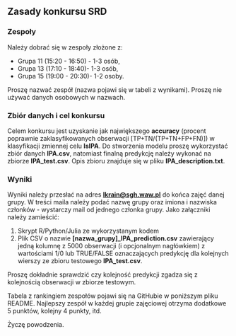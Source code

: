 ## Zasady konkursu SRD
### Zespoły
Należy dobrać się w zespoły złożone z:
* Grupa 11 (15:20 - 16:50) - 1-3 osób,
* Grupa 13 (17:10 - 18:40)- 1-3 osób,
* Grupa 15 (19:00 - 20:30)- 1-2 osoby. 

Proszę nazwać zespół (nazwa pojawi się w tabeli z wynikami). Proszę nie używać danych osobowych w nazwach. 

### Zbiór danych i cel konkursu
Celem konkursu jest uzyskanie jak największego **accuracy** (procent poprawnie zaklasyfikowanych obserwacji [TP+TN/(TP+TN+FP+FN)]) w klasyfikacji zmiennej celu **IsIPA**. Do stworzenia modelu proszę wykorzystać zbiór danych **IPA.csv**, natomiast finalną predykcję należy wykonać na zbiorze **IPA_test.csv**. Opis zbioru znajduje się w pliku **IPA_description.txt**.

### Wyniki
Wyniki należy przesłać na adres **lkrain@sgh.waw.pl** do końca zajęć danej grupy. W treści maila należy podać nazwę grupy oraz imiona i nazwiska członków - wystarczy mail od jednego członka grupy. Jako załączniki należy zamieścić:
1. Skrypt R/Python/Julia ze wykorzystanym kodem
2. Plik CSV o nazwie **[nazwa_grupy]_IPA_prediction.csv** zawierający jedną kolumnę z 5000 obserwacji (i opcjonalnym nagłówkiem) z wartościami 1/0 lub TRUE/FALSE oznaczających predykcję dla kolejnych wierszy ze zbioru testowego **IPA_test.csv**.

Proszę dokładnie sprawdzić czy kolejność predykcji zgadza się z kolejnością obserwacji w zbiorze testowym.

Tabela z rankingiem zespołów pojawi się na GitHubie w poniższym pliku README. Najlepszy zespół w każdej grupie zajęciowej otrzyma dodatkowe 5 punktów, kolejny 4 punkty, itd.

Życzę powodzenia. 